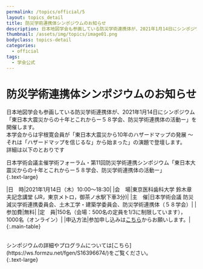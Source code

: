 ```yaml
---
permalink: /topics/official/5
layout: topics_detail
title: 防災学術連携体シンポジウムのお知らせ
description: 日本地図学会も参画している防災学術連携体が、2021年1月14日にシンポジウム「東日本大震災からの十年とこれからー５８学会、防災学術連携体の活動ー」を開催します。
thumbnail: /assets/img/topics/image01.png
bodyclass: topics-detail
categories:
  - official
tags:
  - 学会公式
---
```


# 防災学術連携体シンポジウムのお知らせ

日本地図学会も参画している防災学術連携体が、2021年1月14日にシンポジウム「東日本大震災からの十年とこれからー５８学会、防災学術連携体の活動ー」を開催します。<br>
本学会からは宇根寛会員が「東日本大震災から10年のハザードマップの発展 ～それは「ハザードマップを信じるな」から始まった」の演題で登壇します。<br>
詳細は以下のとおりです<br>

日本学術会議主催学術フォーラム・第11回防災学術連携シンポジウム「東日本大震災からの十年とこれからー５８学会、防災学術連携体の活動ー」<br>
{:.text-large}

|日　時|2021年1月14日（木）10:00～18:30|
|会　場|東京医科歯科大学 鈴木章夫記念講堂 (JR，東京メトロ，御茶ノ水駅下車3分)|
|主　催|日本学術会議 防災減災学術連携委員会、土木工学・建築学委員会、防災学術連携体（５８学会）|
|参加費|無料|
|定　員|150名（会場：500名の定員を1/3に制限しています），1000名（オンライン）|
|申込方法|参加申し込みは[こちら](https://ws.formzu.net/fgen/S16396674/)からお願いします。|
{:.main-table}

<br>
シンポジウムの詳細やプログラムについては[こちら](https://ws.formzu.net/fgen/S16396674/)をご覧ください。<br>
{:.text-large}
